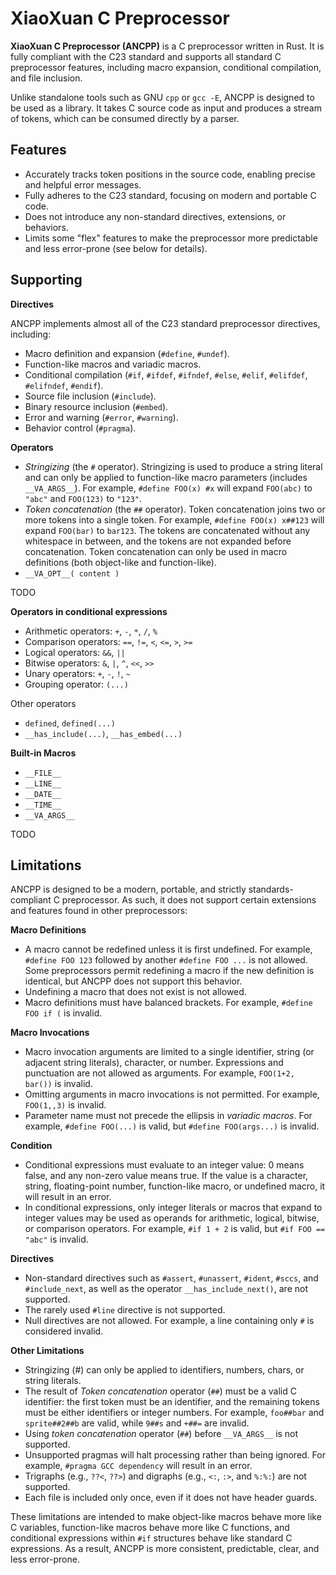 # XiaoXuan C Preprocessor

**XiaoXuan C Preprocessor (ANCPP)** is a C preprocessor written in Rust. It is fully compliant with the C23 standard and supports all standard C preprocessor features, including macro expansion, conditional compilation, and file inclusion.

Unlike standalone tools such as GNU `cpp` or `gcc -E`, ANCPP is designed to be used as a library. It takes C source code as input and produces a stream of tokens, which can be consumed directly by a parser.

## Features

- Accurately tracks token positions in the source code, enabling precise and helpful error messages.
- Fully adheres to the C23 standard, focusing on modern and portable C code.
- Does not introduce any non-standard directives, extensions, or behaviors.
- Limits some "flex" features to make the preprocessor more predictable and less error-prone (see below for details).

## Supporting

**Directives**

ANCPP implements almost all of the C23 standard preprocessor directives, including:

- Macro definition and expansion (`#define`, `#undef`).
- Function-like macros and variadic macros.
- Conditional compilation (`#if`, `#ifdef`, `#ifndef`, `#else`, `#elif`, `#elifdef`, `#elifndef`, `#endif`).
- Source file inclusion (`#include`).
- Binary resource inclusion (`#embed`).
- Error and warning (`#error`, `#warning`).
- Behavior control (`#pragma`).

**Operators**

- _Stringizing_ (the `#` operator). Stringizing is used to produce a string literal and can only be applied to function-like macro parameters (includes `__VA_ARGS__`). For example, `#define FOO(x) #x` will expand `FOO(abc)` to `"abc"` and `FOO(123)` to `"123"`.
- _Token concatenation_ (the `##` operator). Token concatenation joins two or more tokens into a single token. For example, `#define FOO(x) x##123` will expand `FOO(bar)` to `bar123`. The tokens are concatenated without any whitespace in between, and the tokens are not expanded before concatenation. Token concatenation can only be used in macro definitions (both object-like and function-like).
- `__VA_OPT__( content )`

TODO

**Operators in conditional expressions**

- Arithmetic operators: `+`, `-`, `*`, `/`, `%`
- Comparison operators: `==`, `!=`, `<`, `<=`, `>`, `>=`
- Logical operators: `&&`, `||`
- Bitwise operators: `&`, `|`, `^`, `<<`, `>>`
- Unary operators: `+`, `-`, `!`, `~`
- Grouping operator: `(...)`

Other operators

- `defined`, `defined(...)`
- `__has_include(...)`, `__has_embed(...)`

**Built-in Macros**

- `__FILE__`
- `__LINE__`
- `__DATE__`
- `__TIME__`
- `__VA_ARGS__`

TODO

## Limitations

ANCPP is designed to be a modern, portable, and strictly standards-compliant C preprocessor. As such, it does not support certain extensions and features found in other preprocessors:

**Macro Definitions**

- A macro cannot be redefined unless it is first undefined. For example, `#define FOO 123` followed by another `#define FOO ...` is not allowed. Some preprocessors permit redefining a macro if the new definition is identical, but ANCPP does not support this behavior.
- Undefining a macro that does not exist is not allowed.
- Macro definitions must have balanced brackets. For example, `#define FOO if (` is invalid.

**Macro Invocations**

- Macro invocation arguments are limited to a single identifier, string (or adjacent string literals), character, or number. Expressions and punctuation are not allowed as arguments. For example, `FOO(1+2, bar())` is invalid.
- Omitting arguments in macro invocations is not permitted. For example, `FOO(1,,3)` is invalid.
- Parameter name must not precede the ellipsis in _variadic macros_. For example, `#define FOO(...)` is valid, but `#define FOO(args...)` is invalid.

**Condition**

- Conditional expressions must evaluate to an integer value: 0 means false, and any non-zero value means true. If the value is a character, string, floating-point number, function-like macro, or undefined macro, it will result in an error.
- In conditional expressions, only integer literals or macros that expand to integer values may be used as operands for arithmetic, logical, bitwise, or comparison operators. For example, `#if 1 + 2` is valid, but `#if FOO == "abc"` is invalid.

**Directives**

- Non-standard directives such as `#assert`, `#unassert`, `#ident`, `#sccs`, and `#include_next`, as well as the operator `__has_include_next()`, are not supported.
- The rarely used `#line` directive is not supported.
- Null directives are not allowed. For example, a line containing only `#` is considered invalid.

**Other Limitations**

- Stringizing (#) can only be applied to identifiers, numbers, chars, or string literals.
- The result of _Token concatenation_ operator (`##`) must be a valid C identifier: the first token must be an identifier, and the remaining tokens must be either identifiers or integer numbers. For example, `foo##bar` and `sprite##2##b` are valid, while `9##s` and `+##=` are invalid.
- Using _token concatenation_ operator (`##`) before `__VA_ARGS__` is not supported.
- Unsupported pragmas will halt processing rather than being ignored. For example, `#pragma GCC dependency` will result in an error.
- Trigraphs (e.g., `??<`, `??>`) and digraphs (e.g., `<:`, `:>`, and `%:%:`) are not supported.
- Each file is included only once, even if it does not have header guards.

These limitations are intended to make object-like macros behave more like C variables, function-like macros behave more like C functions, and conditional expressions within `#if` structures behave like standard C expressions. As a result, ANCPP is more consistent, predictable, clear, and less error-prone.
